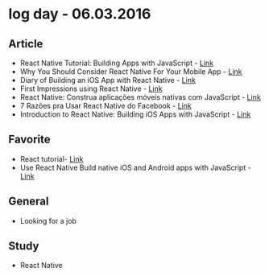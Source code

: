 # log day - 06.03.2016

## Article 

- React Native Tutorial: Building Apps with JavaScript - [Link](https://www.raywenderlich.com/126063/react-native-tutorial)
- Why You Should Consider React Native For Your Mobile App - [Link](https://www.smashingmagazine.com/2016/04/consider-react-native-mobile-app/)
- Diary of Building an iOS App with React Native - [Link](http://herman.asia/building-a-flashcard-app-with-react-native)
- First Impressions using React Native - [Link](http://jlongster.com/First-Impressions-using-React-Native)
- React Native: Construa aplicações móveis nativas com JavaScript  - [Link](http://tableless.com.br/react-native-construa-aplicacoes-moveis-nativas-com-javascript/)
- 7 Razões pra Usar React Native do Facebook - [Link](http://u.planb.com.br/blog/ti/7-razoes-pelas-quais-o-react-native-do-facebook-e-o-futuro-do-desenvolvimento-hibrido-mobile/)
- Introduction to React Native: Building iOS Apps with JavaScript - [Link](http://www.appcoda.com/react-native-introduction/)


## Favorite 

- React tutorial- [Link](https://facebook.github.io/react-native/docs/tutorial.html#content)
- Use React Native Build native iOS and Android apps with JavaScript - [Link](http://www.reactnative.com/)


## General 

- Looking for a job


## Study

- React Native
